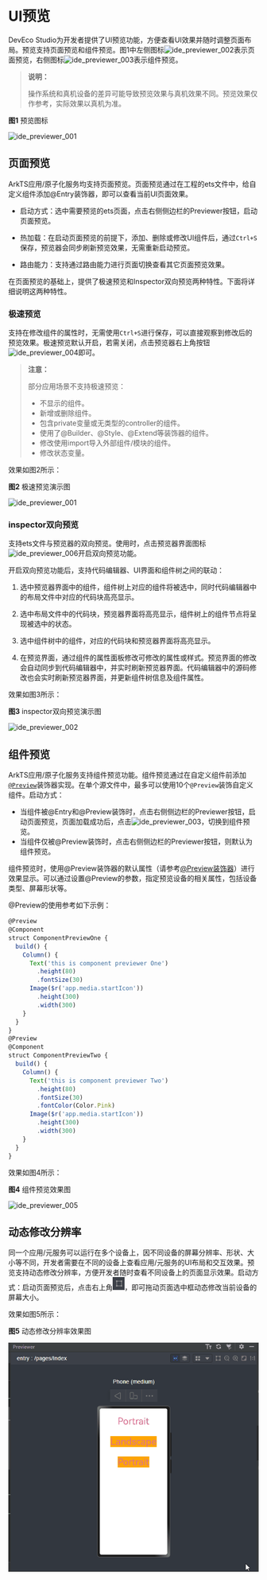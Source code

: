 # UI预览

<!--Kit: ArkUI-->
<!--Subsystem: ArkUI-->
<!--Owner: @huyisuo-->
<!--Designer: @zhangboren-->
<!--Tester: @TerryTsao-->
<!--Adviser: @zhang_yixin13-->

DevEco Studio为开发者提供了UI预览功能，方便查看UI效果并随时调整页面布局。预览支持页面预览和组件预览。图1中左侧图标![ide_previewer_002](figures/ide_previewer_002.png)表示页面预览，右侧图标![ide_previewer_003](figures/ide_previewer_003.png)表示组件预览。

> **说明：**
>
> 操作系统和真机设备的差异可能导致预览效果与真机效果不同。预览效果仅作参考，实际效果以真机为准。

**图1** 预览图标

![ide_previewer_001](figures/ide_previewer_001.png)

## 页面预览

ArkTS应用/原子化服务均支持页面预览。页面预览通过在工程的ets文件中，给自定义组件添加@Entry装饰器，即可以查看当前UI页面效果。

- 启动方式：选中需要预览的ets页面，点击右侧侧边栏的Previewer按钮，启动页面预览。

- 热加载：在启动页面预览的前提下，添加、删除或修改UI组件后，通过`Ctrl+S`保存，预览器会同步刷新预览效果，无需重新启动预览。

- 路由能力：支持通过路由能力进行页面切换查看其它页面预览效果。

在页面预览的基础上，提供了极速预览和Inspector双向预览两种特性。下面将详细说明这两种特性。

### 极速预览

支持在修改组件的属性时，无需使用`Ctrl+S`进行保存，可以直接观察到修改后的预览效果。极速预览默认开启，若需关闭，点击预览器右上角按钮![ide_previewer_004](figures/ide_previewer_004.png)即可。

> **注意：**
>
> 部分应用场景不支持极速预览：
> - 不显示的组件。
> - 新增或删除组件。
> - 包含private变量或无类型的controller的组件。
> - 使用了@Builder、@Style、@Extend等装饰器的组件。
> - 修改使用import导入外部组件/模块的组件。
> - 修改状态变量。

效果如图2所示：

**图2** 极速预览演示图

![ide_previewer_001](figures/ide_previewer_001.gif)

### inspector双向预览

支持ets文件与预览器的双向预览。使用时，点击预览器界面图标![ide_previewer_006](figures/ide_previewer_006.png)开启双向预览功能。

开启双向预览功能后，支持代码编辑器、UI界面和组件树之间的联动：

1. 选中预览器界面中的组件，组件树上对应的组件将被选中，同时代码编辑器中的布局文件中对应的代码块高亮显示。

2. 选中布局文件中的代码块，预览器界面将高亮显示，组件树上的组件节点将呈现被选中的状态。

3. 选中组件树中的组件，对应的代码块和预览器界面将高亮显示。

4. 在预览界面，通过组件的属性面板修改可修改的属性或样式。预览界面的修改会自动同步到代码编辑器中，并实时刷新预览器界面。代码编辑器中的源码修改也会实时刷新预览器界面，并更新组件树信息及组件属性。

效果如图3所示：

**图3** inspector双向预览演示图

![ide_previewer_002](figures/ide_previewer_002.gif)

## 组件预览

ArkTS应用/原子化服务支持组件预览功能。组件预览通过在自定义组件前添加[`@Preview`](../reference/apis-arkui/arkui-ts/ts-universal-component-previewer.md#preview装饰器)装饰器实现。在单个源文件中，最多可以使用10个`@Preview`装饰自定义组件。启动方式：
- 当组件被\@Entry和\@Preview装饰时，点击右侧侧边栏的Previewer按钮，启动页面预览，页面加载成功后，点击![ide_previewer_003](figures/ide_previewer_003.png)，切换到组件预览。
- 当组件仅被\@Preview装饰时，点击右侧侧边栏的Previewer按钮，则默认为组件预览。

组件预览时，使用@Preview装饰器的默认属性（请参考[\@Preview装饰器](../reference/apis-arkui/arkui-ts/ts-universal-component-previewer.md#previewparams9)）进行效果显示。可以通过设置@Preview的参数，指定预览设备的相关属性，包括设备类型、屏幕形状等。

@Preview的使用参考如下示例：

```ts
@Preview
@Component
struct ComponentPreviewOne {
  build() {
    Column() {
      Text('this is component previewer One')
        .height(80)
        .fontSize(30)
      Image($r('app.media.startIcon'))
        .height(300)
        .width(300)
    }
  }
}
@Preview
@Component
struct ComponentPreviewTwo {
  build() {
    Column() {
      Text('this is component previewer Two')
        .height(80)
        .fontSize(30)
        .fontColor(Color.Pink)
      Image($r('app.media.startIcon'))
        .height(300)
        .width(300)
    }
  }
}
```

效果如图4所示：

**图4** 组件预览效果图

![ide_previewer_005](figures/ide_previewer_005.png)

## 动态修改分辨率

同一个应用/元服务可以运行在多个设备上，因不同设备的屏幕分辨率、形状、大小等不同，开发者需要在不同的设备上查看应用/元服务的UI布局和交互效果。预览支持动态修改分辨率，方便开发者随时查看不同设备上的页面显示效果。启动方式：启动页面预览后，点击右上角![ide_preview_007](figures/ide_previewer_007.png)，即可拖动页面选中框动态修改当前设备的屏幕大小。

效果如图5所示：

**图5** 动态修改分辨率效果图

![ide_previewer_003](figures/ide_previewer_003.gif)
